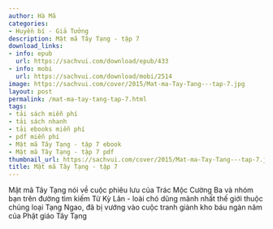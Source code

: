 ```yaml
---
author: Hà Mã
categories:
- Huyền bí - Giả Tưởng
description: Mật mã Tây Tạng - tập 7
download_links:
- info: epub
  url: https://sachvui.com/download/epub/433
- info: mobi
  url: https://sachvui.com/download/mobi/2514
image: https://sachvui.com/cover/2015/Mat-ma-Tay-Tang---tap-7.jpg
layout: post
permalink: /mat-ma-tay-tang-tap-7.html
tags:
- tải sách miễn phí
- tải sách nhanh
- tải ebooks miễn phí
- pdf miễn phí
- Mật mã Tây Tạng - tập 7 ebook
- Mật mã Tây Tạng - tập 7 pdf
thumbnail_url: https://sachvui.com/cover/2015/Mat-ma-Tay-Tang---tap-7.jpg
title: Mật mã Tây Tạng - tập 7
---
```


 <div class="item-desc text-justify"> <p>Mật mã Tây Tạng nói về cuộc phiêu lưu của Trác Mộc Cường Ba và nhóm bạn trên đường tìm kiếm Tử Kỳ Lân - loài chó dũng mãnh nhất thế giới thuộc chủng loại Tạng Ngao, đã bị vướng vào cuộc tranh giành kho báu ngàn năm của Phật giáo Tây Tạng</p> </div>